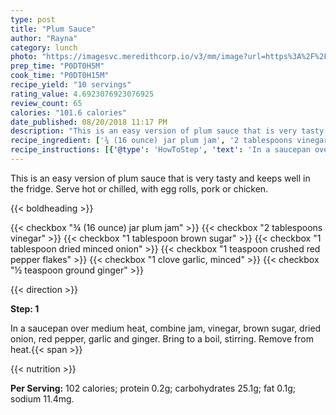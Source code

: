 ```yaml
---
type: post
title: "Plum Sauce"
author: "Rayna"
category: lunch
photo: "https://imagesvc.meredithcorp.io/v3/mm/image?url=https%3A%2F%2Fimages.media-allrecipes.com%2Fuserphotos%2F719328.jpg"
prep_time: "P0DT0H5M"
cook_time: "P0DT0H15M"
recipe_yield: "10 servings"
rating_value: 4.6923076923076925
review_count: 65
calories: "101.6 calories"
date_published: 08/20/2018 11:17 PM
description: "This is an easy version of plum sauce that is very tasty and keeps well in the fridge.  Serve hot or chilled, with egg rolls, pork or chicken."
recipe_ingredient: ['¾ (16 ounce) jar plum jam', '2 tablespoons vinegar', '1 tablespoon brown sugar', '1 tablespoon dried minced onion', '1 teaspoon crushed red pepper flakes', '1 clove garlic, minced', '½ teaspoon ground ginger']
recipe_instructions: [{'@type': 'HowToStep', 'text': 'In a saucepan over medium heat, combine jam, vinegar, brown sugar, dried onion, red pepper, garlic and ginger.  Bring to a boil, stirring.  Remove from heat.\n'}]
---
```


This is an easy version of plum sauce that is very tasty and keeps well in the fridge.  Serve hot or chilled, with egg rolls, pork or chicken. 

{{< boldheading >}}

{{< checkbox "¾ (16 ounce) jar plum jam" >}}
{{< checkbox "2 tablespoons vinegar" >}}
{{< checkbox "1 tablespoon brown sugar" >}}
{{< checkbox "1 tablespoon dried minced onion" >}}
{{< checkbox "1 teaspoon crushed red pepper flakes" >}}
{{< checkbox "1 clove garlic, minced" >}}
{{< checkbox "½ teaspoon ground ginger" >}}


{{< direction >}}

**Step: 1**

In a saucepan over medium heat, combine jam, vinegar, brown sugar, dried onion, red pepper, garlic and ginger.  Bring to a boil, stirring.  Remove from heat.{{< span >}}

{{< nutrition >}}

**Per Serving:** 102 calories; protein 0.2g; carbohydrates 25.1g; fat 0.1g; sodium 11.4mg.